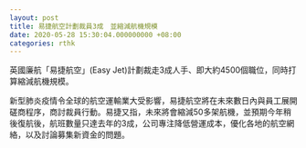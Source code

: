 ```yaml
---
layout: post
title: 易捷航空計劃裁員3成　並縮減航機規模
date: 2020-05-28 15:30:04.000000000 +08:00
categories: rthk
---
```


英國廉航「易捷航空」(Easy Jet)計劃裁走3成人手、即大約4500個職位，同時打算縮減航機規模。

新型肺炎疫情令全球的航空運輸業大受影響，易捷航空將在未來數日內與員工展開磋商程序，商討裁員行動。易捷又指，未來將會縮減50多架航機，並預期今年稍後復航後，航班數量只達去年的3成，公司專注降低營運成本，優化各地的航空網絡，以及討論募集新資金的問題。
